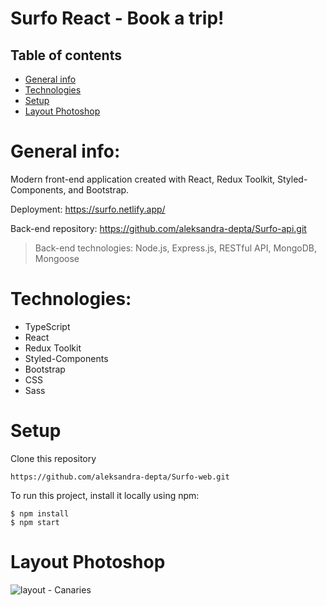 
# Surfo React - Book a trip!

## Table of contents
* [General info](#general-info)
* [Technologies](#technologies)
* [Setup](#setup)
* [Layout Photoshop](#layout-photoshop)

# General info:

Modern front-end application created with React, Redux Toolkit, Styled-Components, and Bootstrap.

Deployment: https://surfo.netlify.app/

Back-end repository: https://github.com/aleksandra-depta/Surfo-api.git
> Back-end technologies: Node.js, Express.js, RESTful API, MongoDB, Mongoose

# Technologies:

* TypeScript
* React
* Redux Toolkit
* Styled-Components
* Bootstrap
* CSS
* Sass

# Setup

Clone this repository 

    https://github.com/aleksandra-depta/Surfo-web.git


To run this project, install it locally using npm:

    $ npm install
    $ npm start

# Layout Photoshop

![layout - Canaries](https://github.com/aleksandra-depta/Surfo-React/assets/100097416/c64632d1-4859-4606-9601-03e1ba321411)






